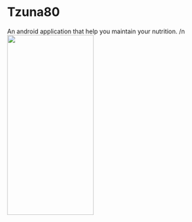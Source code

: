 # Tzuna80
An android application that help you maintain your nutrition.
/n
<img src="https://user-images.githubusercontent.com/55783449/106728199-e5759700-6614-11eb-9645-784a15dec89d.jpg" width="200" height="415">
